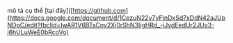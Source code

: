 mô tả cụ thể [tại đây]([https://github.com](https://docs.google.com/document/d/1CezuN22y7yFInDxSd7xDdN42aJUpNDpC/edit?fbclid=IwAR1V6BTsCny2Xj0rShN3IigHRd_-jJvdEedUr2JUv3-j6hULuWeE0bRcoVo)
